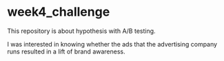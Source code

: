 # week4_challenge
This repository is about hypothesis with A/B testing.

I was interested in knowing whether the ads that the advertising company runs resulted in a lift of brand awareness.
